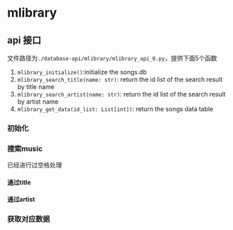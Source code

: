 mlibrary
===

## api 接口

文件路径为`./database-api/mlibrary/mlibrary_api_0.py`，提供下面5个函数
1. `mlibrary_initialize()`:initialize the songs.db
2. `mlibrary_search_title(name: str)`: return the id list of the search result by title name
3. `mlibrary_search_artist(name: str)`: return the id list of the search result by artist name
4. `mlibrary_get_data(id_list: List[int])`: return the songs data table

### 初始化


### 搜索music
已经进行过空格处理

#### 通过title

#### 通过artist

### 获取对应数据

